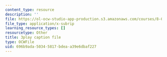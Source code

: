 ```yaml
---
content_type: resource
description: ''
file: https://ol-ocw-studio-app-production.s3.amazonaws.com/courses/8-01sc-classical-mechanics-fall-2016/696b9ada50345817bdeaa39e6dbaf227_YdyhDdXaSP4.vtt
file_type: application/x-subrip
learning_resource_types: []
resourcetype: Other
title: 3play caption file
type: OCWFile
uid: 696b9ada-5034-5817-bdea-a39e6dbaf227
---
```

